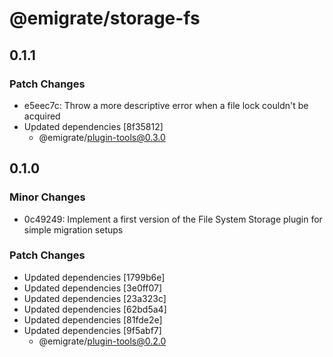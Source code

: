 # @emigrate/storage-fs

## 0.1.1

### Patch Changes

- e5eec7c: Throw a more descriptive error when a file lock couldn't be acquired
- Updated dependencies [8f35812]
  - @emigrate/plugin-tools@0.3.0

## 0.1.0

### Minor Changes

- 0c49249: Implement a first version of the File System Storage plugin for simple migration setups

### Patch Changes

- Updated dependencies [1799b6e]
- Updated dependencies [3e0ff07]
- Updated dependencies [23a323c]
- Updated dependencies [62bd5a4]
- Updated dependencies [81fde2e]
- Updated dependencies [9f5abf7]
  - @emigrate/plugin-tools@0.2.0
